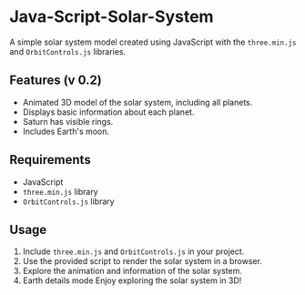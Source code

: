 # Java-Script-Solar-System


A simple solar system model created using JavaScript with the `three.min.js` and `OrbitControls.js` libraries.

## Features (v 0.2)

- Animated 3D model of the solar system, including all planets.
- Displays basic information about each planet.
- Saturn has visible rings.
- Includes Earth's moon.

## Requirements

- JavaScript
- `three.min.js` library
- `OrbitControls.js` library

## Usage

1. Include `three.min.js` and `OrbitControls.js` in your project.
2. Use the provided script to render the solar system in a browser.
3. Explore the animation and information of the solar system.
4. Earth details mode
Enjoy exploring the solar system in 3D!
